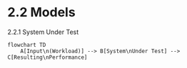 # 2.2 Models
2.2.1 System Under Test

```mermaid
flowchart TD
    A[Input\n(Workload)] --> B[System\nUnder Test] --> C[Resulting\nPerformance]
```